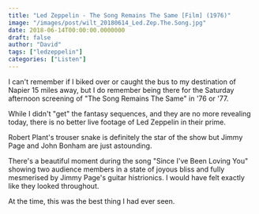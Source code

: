 ```yaml
---
title: "Led Zeppelin - The Song Remains The Same [Film] (1976)"
image: "/images/post/wilt_20180614_Led.Zep.The.Song.jpg"
date: 2018-06-14T00:00:00.0000000
draft: false
author: "David"
tags: ["ledzeppelin"]
categories: ["Listen"]
---
```

 I can't remember if I biked over or caught the bus to my destination of Napier 15 miles away, but I do remember being there for the Saturday afternoon screening of "The Song Remains The Same" in '76 or '77.  
  
While I didn't "get" the fantasy sequences, and they are no more revealing today, there is no better live footage of Led Zeppelin in their prime.  
  
Robert Plant's trouser snake is definitely the star of the show but Jimmy Page and John Bonham are just astounding.  
  
There's a beautiful moment during the song "Since I've Been Loving You" showing two audience members in a state of joyous bliss and fully mesmerised by Jimmy Page's guitar histrionics. I would have felt exactly like they looked throughout.  
  
At the time, this was the best thing I had ever seen.